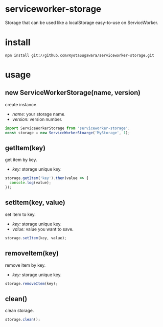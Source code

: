 # serviceworker-storage
Storage that can be used like a localStorage easy-to-use on ServiceWorker.


# install
```
npm install git://github.com/RyotaSugawara/serviceworker-storage.git
```

# usage

## new ServiceWorkerStorage(name, version)
create instance.
+ *name<string>:* your storage name.
+ *version<number>:* version number.
```javascript
import ServiceWorkerStorage from 'serviceworker-storage';
const storage = new ServiceWorkerStoarge('MyStorage', 1);
```

## getItem(key)
get item by key.
+ *key<string>:* storage unique key.
```javascript
storage.getItem('key').then(value => {
  console.log(value);
});
```

## setItem(key, value)
set item to key.
+ *key<string>:* storage unique key.
+ *value<any>:* value you want to save.
```javascript
storage.setItem(key, value);
```

## removeItem(key)
remove item by key.
+ *key<string>:* storage unique key.
```javascript
storage.removeItem(key);
```

## clean()
clean storage.
```javascript
storage.clean();
```

